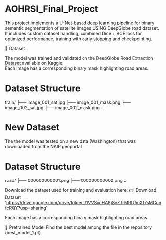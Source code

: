 # AOHRSI_Final_Project
This project implements a U-Net-based deep learning pipeline for binary semantic segmentation of satellite images USING DeepGlobe road dataset. It includes custom dataset handling, combined Dice + BCE loss for optimized performance, training with early stopping and checkpointing. 

📁 Dataset

The model was trained and validated on the [DeepGlobe Road Extraction Dataset](https://www.kaggle.com/datasets/balraj98/deepglobe-road-extraction-dataset/data) available on Kaggle.  
Each image has a corresponding binary mask highlighting road areas.

# Dataset Structure
train/
├── image_001_sat.jpg
├── image_001_mask.png
├── image_002_sat.jpg
├── image_002_mask.png
...

# New Dataset
The the model was tested on a new data (Washington) that was downloaded from the NAIP geoportal

# Dataset Structure
road/
├── 000000000001.png
├── 000000000002.png
...

Download the dataset used for training and evaluation here:
👉 Download Dataset 'https://drive.google.com/drive/folders/1VVSxcHAKjSvZTrMRfUmXf7sMCunfcRQY?usp=sharing'


Each image has a corresponding binary mask highlighting road areas.

🧠 Pretrained Model
Find the best model among the file in the repository (best_model_1.pt)
